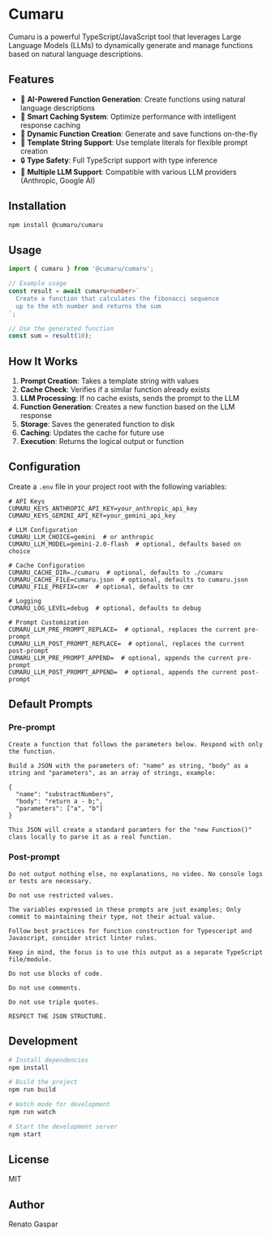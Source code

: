 # Cumaru

Cumaru is a powerful TypeScript/JavaScript tool that leverages Large Language Models (LLMs) to dynamically generate and manage functions based on natural language descriptions.

## Features

- 🤖 **AI-Powered Function Generation**: Create functions using natural language descriptions
- 💾 **Smart Caching System**: Optimize performance with intelligent response caching
- 🔄 **Dynamic Function Creation**: Generate and save functions on-the-fly
- 📝 **Template String Support**: Use template literals for flexible prompt creation
- 🔒 **Type Safety**: Full TypeScript support with type inference
- 🚀 **Multiple LLM Support**: Compatible with various LLM providers (Anthropic, Google AI)

## Installation

```bash
npm install @cumaru/cumaru
```

## Usage

```typescript
import { cumaru } from '@cumaru/cumaru';

// Example usage
const result = await cumaru<number>`
  Create a function that calculates the fibonacci sequence
  up to the nth number and returns the sum
`;

// Use the generated function
const sum = result(10);
```

## How It Works

1. **Prompt Creation**: Takes a template string with values
2. **Cache Check**: Verifies if a similar function already exists
3. **LLM Processing**: If no cache exists, sends the prompt to the LLM
4. **Function Generation**: Creates a new function based on the LLM response
5. **Storage**: Saves the generated function to disk
6. **Caching**: Updates the cache for future use
7. **Execution**: Returns the logical output or function

## Configuration

Create a `.env` file in your project root with the following variables:

```env
# API Keys
CUMARU_KEYS_ANTHROPIC_API_KEY=your_anthropic_api_key
CUMARU_KEYS_GEMINI_API_KEY=your_gemini_api_key

# LLM Configuration
CUMARU_LLM_CHOICE=gemini  # or anthropic
CUMARU_LLM_MODEL=gemini-2.0-flash  # optional, defaults based on choice

# Cache Configuration
CUMARU_CACHE_DIR=./cumaru  # optional, defaults to ./cumaru
CUMARU_CACHE_FILE=cumaru.json  # optional, defaults to cumaru.json
CUMARU_FILE_PREFIX=cmr  # optional, defaults to cmr

# Logging
CUMARU_LOG_LEVEL=debug  # optional, defaults to debug

# Prompt Customization
CUMARU_LLM_PRE_PROMPT_REPLACE=  # optional, replaces the current pre-prompt
CUMARU_LLM_POST_PROMPT_REPLACE=  # optional, replaces the current post-prompt
CUMARU_LLM_PRE_PROMPT_APPEND=  # optional, appends the current pre-prompt
CUMARU_LLM_POST_PROMPT_APPEND=  # optional, appends the current post-prompt
```

## Default Prompts

### Pre-prompt
```
Create a function that follows the parameters below. Respond with only the function.

Build a JSON with the parameters of: "name" as string, "body" as a string and "parameters", as an array of strings, example:

{
  "name": "substractNumbers",
  "body": "return a - b;",
  "parameters": ["a", "b"]
}

This JSON will create a standard paramters for the "new Function()" class locally to parse it as a real function.
```

### Post-prompt
```
Do not output nothing else, no explanations, no video. No console logs or tests are necessary.

Do not use restricted values.

The variables expressed in these prompts are just examples; Only commit to maintaining their type, not their actual value.

Follow best practices for function construction for Typesceript and Javascript, consider strict linter rules.

Keep in mind, the focus is to use this output as a separate TypeScript file/module.

Do not use blocks of code.

Do not use comments.

Do not use triple quotes.

RESPECT THE JSON STRUCTURE.
```

## Development

```bash
# Install dependencies
npm install

# Build the project
npm run build

# Watch mode for development
npm run watch

# Start the development server
npm start
```

## License

MIT

## Author

Renato Gaspar

